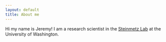 ```yaml
---
layout: default
title: About me
---
```

Hi my name is Jeremy! I am a research scientist in the [Steinmetz Lab](https://www.steinmetzlab.net/) at the University of Washington.